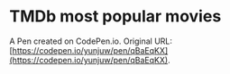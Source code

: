 # TMDb most popular movies

A Pen created on CodePen.io. Original URL: [https://codepen.io/yunjuw/pen/qBaEqKX](https://codepen.io/yunjuw/pen/qBaEqKX).


